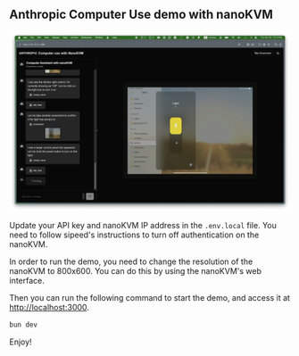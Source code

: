 ## Anthropic Computer Use demo with nanoKVM

![screenshot](screenshot.png)

Update your API key and nanoKVM IP address in the `.env.local` file. You need to follow sipeed's instructions to turn off authentication on the nanoKVM.

In order to run the demo, you need to change the resolution of the nanoKVM to 800x600. You can do this by using the nanoKVM's web interface.

Then you can run the following command to start the demo, and access it at [http://localhost:3000](http://localhost:3000).

```bash
bun dev
```

Enjoy!
